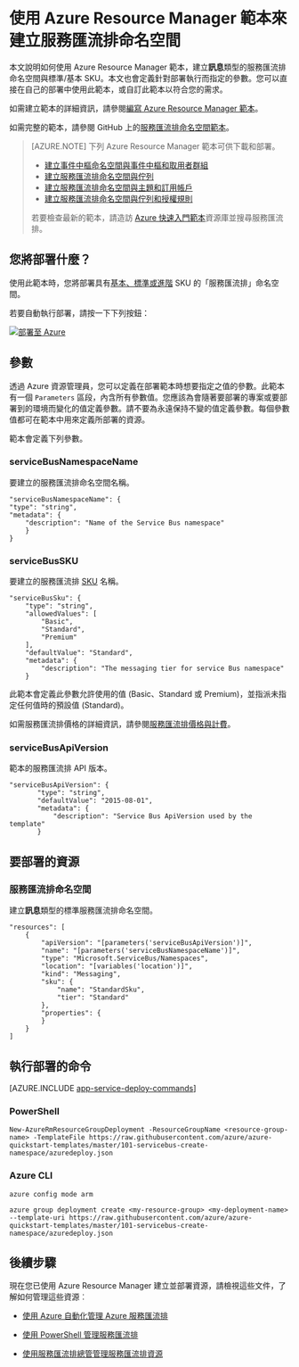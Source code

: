 <properties
    pageTitle="使用 Resource Manager 範本建立服務匯流排命名空間 | Microsoft Azure"
    description="使用 Azure Resource Manager 範本來建立服務匯流排命名空間"
    services="service-bus"
    documentationCenter=".net"
    authors="sethmanheim"
    manager="timlt"
    editor=""/>

<tags
    ms.service="service-bus"
    ms.devlang="tbd"
    ms.topic="article"
    ms.tgt_pltfrm="dotnet"
    ms.workload="na"
    ms.date="04/15/2016"
    ms.author="sethm;shvija"/>

# 使用 Azure Resource Manager 範本來建立服務匯流排命名空間

本文說明如何使用 Azure Resource Manager 範本，建立**訊息**類型的服務匯流排命名空間與標準/基本 SKU。本文也會定義針對部署執行而指定的參數。您可以直接在自己的部署中使用此範本，或自訂此範本以符合您的需求。

如需建立範本的詳細資訊，請參閱[編寫 Azure Resource Manager 範本][]。

如需完整的範本，請參閱 GitHub 上的[服務匯流排命名空間範本][]。

>[AZURE.NOTE] 下列 Azure Resource Manager 範本可供下載和部署。
>
>-    [建立事件中樞命名空間與事件中樞和取用者群組](../event-hubs/event-hubs-resource-manager-namespace-event-hub.md)
>-    [建立服務匯流排命名空間與佇列](service-bus-resource-manager-namespace-queue.md)
>-    [建立服務匯流排命名空間與主題和訂用帳戶](service-bus-resource-manager-namespace-topic.md)
>-    [建立服務匯流排命名空間與佇列和授權規則](service-bus-resource-manager-namespace-auth-rule.md)
>
>若要檢查最新的範本，請造訪 [Azure 快速入門範本][]資源庫並搜尋服務匯流排。

## 您將部署什麼？

使用此範本時，您將部署具有[基本、標準或進階](https://azure.microsoft.com/pricing/details/service-bus/) SKU 的「服務匯流排」命名空間。

若要自動執行部署，請按一下下列按鈕：

[![部署至 Azure](./media/service-bus-resource-manager-namespace/deploybutton.png)](https://portal.azure.com/#create/Microsoft.Template/uri/https%3A%2F%2Fraw.githubusercontent.com%2FAzure%2Fazure-quickstart-templates%2Fmaster%2F101-servicebus-create-namespace%2Fazuredeploy.json)

## 參數

透過 Azure 資源管理員，您可以定義在部署範本時想要指定之值的參數。此範本有一個 `Parameters` 區段，內含所有參數值。您應該為會隨著要部署的專案或要部署到的環境而變化的值定義參數。請不要為永遠保持不變的值定義參數。每個參數值都可在範本中用來定義所部署的資源。

範本會定義下列參數。

### serviceBusNamespaceName

要建立的服務匯流排命名空間名稱。

```
"serviceBusNamespaceName": {
"type": "string",
"metadata": { 
    "description": "Name of the Service Bus namespace" 
    }
}
```

### serviceBusSKU

要建立的服務匯流排 [SKU](https://azure.microsoft.com/pricing/details/service-bus/) 名稱。

```
"serviceBusSku": { 
    "type": "string", 
    "allowedValues": [ 
        "Basic", 
        "Standard",
        "Premium" 
    ], 
    "defaultValue": "Standard", 
    "metadata": { 
        "description": "The messaging tier for service Bus namespace" 
    } 

```

此範本會定義此參數允許使用的值 (Basic、Standard 或 Premium)，並指派未指定任何值時的預設值 (Standard)。

如需服務匯流排價格的詳細資訊，請參閱[服務匯流排價格與計費][]。

### serviceBusApiVersion

範本的服務匯流排 API 版本。

```
"serviceBusApiVersion": { 
       "type": "string", 
       "defaultValue": "2015-08-01", 
       "metadata": { 
           "description": "Service Bus ApiVersion used by the template" 
       } 
```

## 要部署的資源

### 服務匯流排命名空間

建立**訊息**類型的標準服務匯流排命名空間。

```
"resources": [
    {
        "apiVersion": "[parameters('serviceBusApiVersion')]",
        "name": "[parameters('serviceBusNamespaceName')]",
        "type": "Microsoft.ServiceBus/Namespaces",
        "location": "[variables('location')]",
        "kind": "Messaging",
        "sku": {
            "name": "StandardSku",
            "tier": "Standard"
        },
        "properties": {
        }
    }
]
```

## 執行部署的命令

[AZURE.INCLUDE [app-service-deploy-commands](../../includes/app-service-deploy-commands.md)]

### PowerShell

```
New-AzureRmResourceGroupDeployment -ResourceGroupName <resource-group-name> -TemplateFile https://raw.githubusercontent.com/azure/azure-quickstart-templates/master/101-servicebus-create-namespace/azuredeploy.json
```

### Azure CLI

```
azure config mode arm

azure group deployment create <my-resource-group> <my-deployment-name> --template-uri https://raw.githubusercontent.com/azure/azure-quickstart-templates/master/101-servicebus-create-namespace/azuredeploy.json
```

## 後續步驟

現在您已使用 Azure Resource Manager 建立並部署資源，請檢視這些文件，了解如何管理這些資源︰

- [使用 Azure 自動化管理 Azure 服務匯流排](service-bus-automation-manage.md)
- [使用 PowerShell 管理服務匯流排](service-bus-powershell-how-to-provision.md)
- [使用服務匯流排總管管理服務匯流排資源](https://code.msdn.microsoft.com/Service-Bus-Explorer-f2abca5a)

  [編寫 Azure Resource Manager 範本]: ../resource-group-authoring-templates.md
  [服務匯流排命名空間範本]: https://github.com/Azure/azure-quickstart-templates/blob/master/101-servicebus-create-namespace/
  [Azure 快速入門範本]: https://azure.microsoft.com/documentation/templates/?term=service+bus
  [服務匯流排價格與計費]: https://azure.microsoft.com/documentation/articles/service-bus-pricing-billing/
  [Using Azure PowerShell with Azure Resource Manager]: ../powershell-azure-resource-manager.md
  [Using the Azure CLI for Mac, Linux, and Windows with Azure Resource Management]: ../xplat-cli-azure-resource-manager.md

<!---HONumber=AcomDC_0921_2016-->